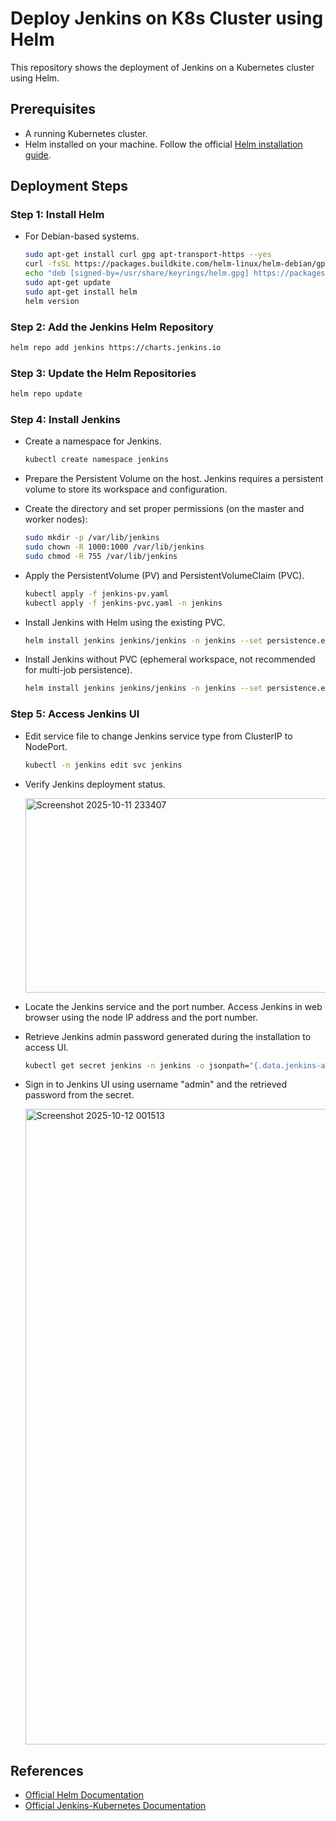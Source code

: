 # Deploy Jenkins on K8s Cluster using Helm
This repository shows the deployment of Jenkins on a Kubernetes cluster using Helm.

## Prerequisites
-   A running Kubernetes cluster.
-   Helm installed on your machine. Follow the official [Helm installation guide](https://helm.sh/docs/intro/install/).

## Deployment Steps
### Step 1: Install Helm
- For Debian-based systems.
  
  ``` bash
  sudo apt-get install curl gpg apt-transport-https --yes
  curl -fsSL https://packages.buildkite.com/helm-linux/helm-debian/gpgkey | gpg --dearmor | sudo tee /usr/share/keyrings/helm.gpg > /dev/null
  echo "deb [signed-by=/usr/share/keyrings/helm.gpg] https://packages.buildkite.com/helm-linux/helm-debian/any/ any main" | sudo tee /etc/apt/sources.list.d/helm-stable-debian.list
  sudo apt-get update
  sudo apt-get install helm
  helm version
  ```

### Step 2: Add the Jenkins Helm Repository
``` bash
helm repo add jenkins https://charts.jenkins.io
```

### Step 3: Update the Helm Repositories
``` bash
helm repo update
```

### Step 4: Install Jenkins
- Create a namespace for Jenkins.
  ``` bash
  kubectl create namespace jenkins
  ```
  
- Prepare the Persistent Volume on the host. Jenkins requires a persistent volume to store its workspace and configuration.
- Create the directory and set proper permissions (on the master and worker nodes):
  ``` bash
  sudo mkdir -p /var/lib/jenkins
  sudo chown -R 1000:1000 /var/lib/jenkins
  sudo chmod -R 755 /var/lib/jenkins
  ```
  
- Apply the PersistentVolume (PV) and PersistentVolumeClaim (PVC).
  ``` bash
  kubectl apply -f jenkins-pv.yaml
  kubectl apply -f jenkins-pvc.yaml -n jenkins
  ```

- Install Jenkins with Helm using the existing PVC.
  ``` bash
  helm install jenkins jenkins/jenkins -n jenkins --set persistence.existingClaim=jenkins
  ```

- Install Jenkins without PVC (ephemeral workspace, not recommended for multi-job persistence).
  ``` bash
  helm install jenkins jenkins/jenkins -n jenkins --set persistence.enabled=false
  ```
  
### Step 5: Access Jenkins UI
- Edit service file to change Jenkins service type from ClusterIP to NodePort.
  ``` bash
  kubectl -n jenkins edit svc jenkins
  ```
- Verify Jenkins deployment status.
  
  <img width="1442" height="311" alt="Screenshot 2025-10-11 233407" src="https://github.com/user-attachments/assets/e25a27f6-5173-4622-a1b6-ce7c47092a46" />

- Locate the Jenkins service and the port number. Access Jenkins in web browser using the node IP address and the port number.
- Retrieve Jenkins admin password generated during the installation to access UI.
  ``` bash
  kubectl get secret jenkins -n jenkins -o jsonpath="{.data.jenkins-admin-password}" | base64 --decode; echo
  ```
- Sign in to Jenkins UI using username "admin" and the retrieved password from the secret.

  <img width="3821" height="1017" alt="Screenshot 2025-10-12 001513" src="https://github.com/user-attachments/assets/1824010f-81ff-4cac-a170-96c37e7d08e2" />

## References
- [Official Helm Documentation](https://helm.sh/docs/)
- [Official Jenkins-Kubernetes Documentation](https://www.jenkins.io/doc/book/installing/kubernetes/)
